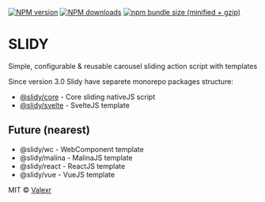 [![NPM version](https://img.shields.io/npm/v/svelte-slidy.svg)](https://www.npmjs.com/package/svelte-slidy)
[![NPM downloads](https://img.shields.io/npm/dm/svelte-slidy.svg)](https://www.npmjs.com/package/svelte-slidy)
[![npm bundle size (minified + gzip)](https://img.shields.io/bundlephobia/minzip/svelte-slidy.svg)](https://www.npmjs.com/package/svelte-slidy)

# SLIDY

Simple, configurable & reusable carousel sliding action script with templates

Since version 3.0 Slidy have separete monorepo packages structure:
- [@slidy/core](https://github.com/Valexr/svelte-slidy/tree/dev/packages/core) - Core sliding nativeJS script
- [@slidy/svelte](https://github.com/Valexr/svelte-slidy/tree/dev/packages/svelte) - SvelteJS template

## Future (nearest)

- @slidy/wc - WebComponent template
- @slidy/malina - MalinaJS template
- @slidy/react - ReactJS template
- @slidy/vue - VueJS template

MIT &copy; [Valexr](https://github.com/Valexr)
